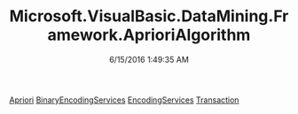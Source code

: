 ﻿---
title: Microsoft.VisualBasic.DataMining.Framework.AprioriAlgorithm
date: 6/15/2016 1:49:35 AM
---

[Apriori](T-Microsoft.VisualBasic.DataMining.Framework.AprioriAlgorithm.Apriori.html)
[BinaryEncodingServices](T-Microsoft.VisualBasic.DataMining.Framework.AprioriAlgorithm.BinaryEncodingServices.html)
[EncodingServices](T-Microsoft.VisualBasic.DataMining.Framework.AprioriAlgorithm.EncodingServices.html)
[Transaction](T-Microsoft.VisualBasic.DataMining.Framework.AprioriAlgorithm.Transaction.html)
